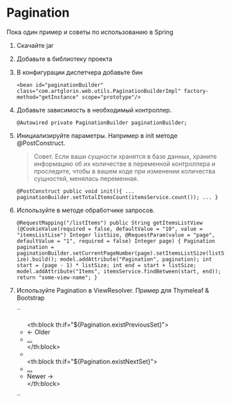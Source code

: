 # Pagination

Пока один пример и советы по использованию в Spring

1. Скачайте jar
2. Добавьте в библиотеку проекта
3. В конфигурации диспетчера добавьте бин

	``<bean id="paginationBuilder" class="com.artglorin.web.utils.PaginationBuilderImpl" factory-method="getInstance" scope="prototype"/>``

4. Добавьте зависимость в необходимый контроллер.

	``@Autowired
	private PaginationBuilder paginationBuilder;``

5. Инициализируйте параметры. Например в init методе @PostConstruct.

	> Совет. Если ваши сущности хранятся в базе данных, храните информацию об их количестве в переменной контроллера и проследите, чтобы в вашем коде при изменении количества сущностей, менялась переменная.

	``@PostConstruct
	public void init(){
	    ...
		paginationBuilder.setTotalItemsCount(itemsService.count());
		...
	}``

6. Используйте в методе обработчике запросов.

	``@RequestMapping("/listItems")
	public String getItemsListView (@CookieValue(required = false, defaultValue = "10", value = "itemsListLise") Integer listSize,
	                               @RequestParam(value = "page", defaultValue = "1", required = false) Integer page) {
		Pagination pagination = paginationBuilder.setCurrentPageNumber(page).setItemsListSize(listSize).build();
		model.addAttribute("Pagination", pagination);
		int start = (page - 1) * listSize;
		int end = start + listSize;
		model.addAttribute("Items", itemsService.findBetween(start, end));
		return "some-view-name";
	}``

7. Используйте Pagination в ViewResolver. Пример для Thymeleaf & Bootstrap

	``<nav th:if="${Pagination}" role="navigation">
	    <ul id="pager" class="pager"  th:with="url ='@{/listitems?page=}">
	        <th:block th:if="${Pagination.existPreviousSet}">
	            <li class="previous">
	                <a th:href="@{${url} + ${Pagination.firstPageInSet - 1}}"> <span>&larr;</span> Older </a>
                </li>
                <li class="disabled"><a href="#">&hellip;</a></li>
            </th:block>
            <li th:each="page : ${Pagination.setPages}" th:class="${page == Pagination.currentPage}? active">
                <a th:href="@{${url} + ${page}}" th:text="${page}"></a>
            </li>
            <th:block th:if="${Pagination.existNextSet}">
                <li class="disabled"><a href="#">&hellip;</a></li>
                <li class="previous">
                   <a th:href="@{${url} + ${Pagination.lastPageInSet + 1}}">Newer <span aria-hidden="true">&rarr;</span> </a>
               </li>
            </th:block>
	    </ul>
	</nav>``
